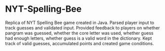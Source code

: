 # NYT-Spelling-Bee
Replica of NYT Spelling Bee game created in Java. Parsed player input to track guesses and validated input. 
Provided feedback to players on whether pangram was guessed, whether the core letter was used, whether guess had enough letters,
whether guess is a valid word in the dictionary. Kept track of valid guesses, accumulated points and created game conditions.
